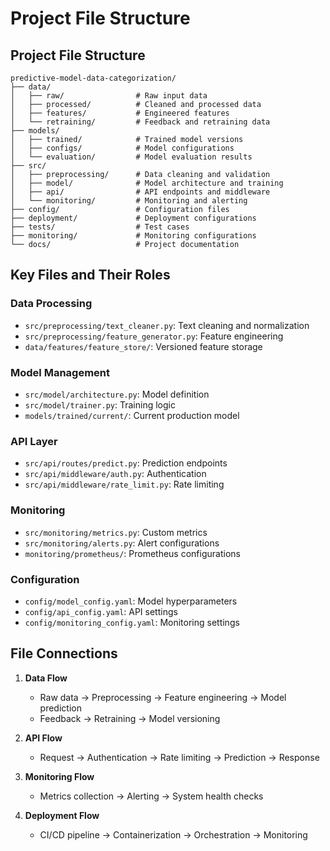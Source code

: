 # Project File Structure

## Project File Structure
```
predictive-model-data-categorization/
├── data/
│   ├── raw/                # Raw input data
│   ├── processed/          # Cleaned and processed data
│   ├── features/           # Engineered features
│   └── retraining/         # Feedback and retraining data
├── models/
│   ├── trained/            # Trained model versions
│   ├── configs/            # Model configurations
│   └── evaluation/         # Model evaluation results
├── src/
│   ├── preprocessing/      # Data cleaning and validation
│   ├── model/              # Model architecture and training
│   ├── api/                # API endpoints and middleware
│   └── monitoring/         # Monitoring and alerting
├── config/                 # Configuration files
├── deployment/             # Deployment configurations
├── tests/                  # Test cases
├── monitoring/             # Monitoring configurations
└── docs/                   # Project documentation
```

## Key Files and Their Roles

### Data Processing
- `src/preprocessing/text_cleaner.py`: Text cleaning and normalization
- `src/preprocessing/feature_generator.py`: Feature engineering
- `data/features/feature_store/`: Versioned feature storage

### Model Management
- `src/model/architecture.py`: Model definition
- `src/model/trainer.py`: Training logic
- `models/trained/current/`: Current production model

### API Layer
- `src/api/routes/predict.py`: Prediction endpoints
- `src/api/middleware/auth.py`: Authentication
- `src/api/middleware/rate_limit.py`: Rate limiting

### Monitoring
- `src/monitoring/metrics.py`: Custom metrics
- `src/monitoring/alerts.py`: Alert configurations
- `monitoring/prometheus/`: Prometheus configurations

### Configuration
- `config/model_config.yaml`: Model hyperparameters
- `config/api_config.yaml`: API settings
- `config/monitoring_config.yaml`: Monitoring settings

## File Connections
1. **Data Flow**
   - Raw data → Preprocessing → Feature engineering → Model prediction
   - Feedback → Retraining → Model versioning

2. **API Flow**
   - Request → Authentication → Rate limiting → Prediction → Response

3. **Monitoring Flow**
   - Metrics collection → Alerting → System health checks

4. **Deployment Flow**
   - CI/CD pipeline → Containerization → Orchestration → Monitoring